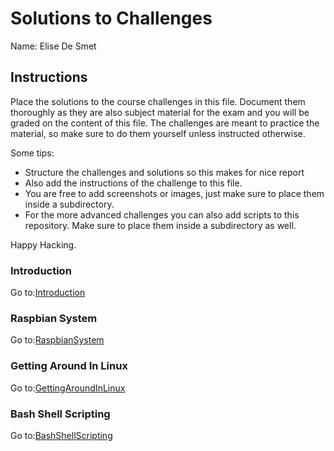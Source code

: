 # Solutions to Challenges

Name: Elise De Smet

## Instructions

Place the solutions to the course challenges in this file. Document them thoroughly as they are also subject material for the exam and you will be graded on the content of this file. The challenges are meant to practice the material, so make sure to do them yourself unless instructed otherwise.

Some tips:

* Structure the challenges and solutions so this makes for nice report
* Also add the instructions of the challenge to this file.
* You are free to add screenshots or images, just make sure to place them inside a subdirectory.
* For the more advanced challenges you can also add scripts to this repository. Make sure to place them inside a subdirectory as well.

Happy Hacking.

### Introduction

Go to:[Introduction](Introduction.md)

### Raspbian System

Go to:[RaspbianSystem](Raspbian-System.md)

### Getting Around In Linux

Go to:[GettingAroundInLinux](GettingAroundInLinux.md)

### Bash Shell Scripting

Go to:[BashShellScripting](BashShellScripting.md)